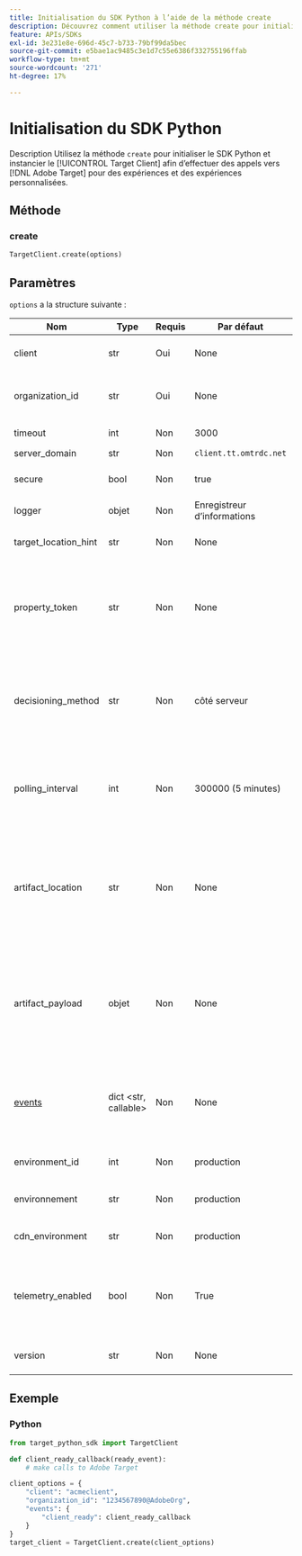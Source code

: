 ```yaml
---
title: Initialisation du SDK Python à l’aide de la méthode create
description: Découvrez comment utiliser la méthode create pour initialiser le SDK Python et instancier le [!UICONTROL TargetClient] pour lancer des appels à  [!DNL Adobe Target]  pour des expériences et des expériences personnalisées.
feature: APIs/SDKs
exl-id: 3e231e8e-696d-45c7-b733-79bf99da5bec
source-git-commit: e5bae1ac9485c3e1d7c55e6386f332755196ffab
workflow-type: tm+mt
source-wordcount: '271'
ht-degree: 17%

---
```


# Initialisation du SDK Python

Description
Utilisez la méthode `create` pour initialiser le SDK Python et instancier le [!UICONTROL Target Client] afin d’effectuer des appels vers [!DNL Adobe Target] pour des expériences et des expériences personnalisées.

## Méthode

### create

```python {line-numbers="true"}
TargetClient.create(options)
```

## Paramètres

`options` a la structure suivante :

| Nom | Type | Requis | Par défaut | Description |
| --- | --- | --- | --- | --- |
| client | str | Oui | None | [!UICONTROL Adobe Target client ID] |
| organization_id | str | Oui | None | [!UICONTROL Experience Cloud Organization ID] |
| timeout | int | Non | 3000 | Timeout en millisecondes |
| server_domain | str | Non | `client.tt.omtrdc.net` |  | Remplace le nom d’hôte par défaut |
| secure | bool | Non | true | Non défini pour appliquer le schéma HTTP |
| logger | objet | Non | Enregistreur d’informations |  | Remplace l’enregistreur d’informations par défaut. |
| target_location_hint | str | Non | None | [!DNL Target] indicateur d’emplacement |
| property_token | str | Non | None | [!DNL Target] Jeton de propriété. Si spécifié ici, tous les appels get_offer utiliseront cette valeur. |
| decisioning_method | str | Non | côté serveur | Détermine la méthode de prise de décision à utiliser ([on-device](/help/dev/implement/server-side/sdk-guides/on-device-decisioning/overview.md), côté serveur, hybride) |
| polling_interval | int | Non | 300000 (5 minutes) | Intervalle d’interrogation de l’[ artefact de règle de prise de décision sur périphérique](/help/dev/implement/server-side/sdk-guides/on-device-decisioning/rule-artifact-overview.md) (en ms) |
| artifact_location | str | Non | None | URL complète à l’artefact de règle de prise de décision sur l’appareil [. ](/help/dev/implement/server-side/sdk-guides/on-device-decisioning/rule-artifact-overview.md) Permet de remplacer un emplacement déterminé en interne. |
| artifact_payload | objet | Non | None | Charge JSON de l’artefact de règle de prise de décision sur l’appareil [. ](/help/dev/implement/server-side/sdk-guides/on-device-decisioning/rule-artifact-overview.md) S’il est spécifié, il est utilisé au lieu d’en demander un à partir d’une URL. |
| [events](sdk-events.md) | dict &lt;str, callable> | Non | None | Objet facultatif avec clés de nom d’événement et valeurs de fonction de rappel |
| environment_id | int | Non | production | ID d’environnement [!DNL Target] |
| environnement | str | Non | production | Nom de l’environnement [!DNL Target] |
| cdn_environment | str | Non | production | Nom de l’environnement CDN |
| telemetry_enabled | bool | Non | True | Si la valeur est False, les données de télémétrie ne sont pas envoyées vers [!DNL Adobe]. |
| version | str | Non | None | Numéro de version de ce SDK |

## Exemple

### Python

```python {line-numbers="true"}
from target_python_sdk import TargetClient

def client_ready_callback(ready_event):
    # make calls to Adobe Target

client_options = {
    "client": "acmeclient",
    "organization_id": "1234567890@AdobeOrg",
    "events": {
        "client_ready": client_ready_callback
    }
}
target_client = TargetClient.create(client_options)
```
